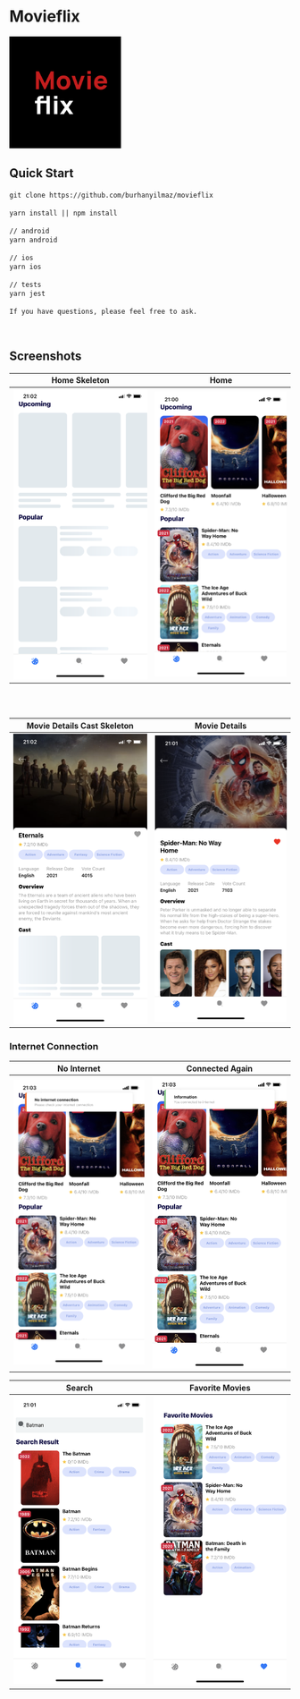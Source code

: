 # Movieflix

<img src="readmeImages/movieflix.png" alt="drawing" width="200"/>

## Quick Start
```
git clone https://github.com/burhanyilmaz/movieflix

yarn install || npm install

// android
yarn android

// ios
yarn ios

// tests
yarn jest

If you have questions, please feel free to ask.
```
<br/>

## Screenshots

Home Skeleton          | Home 
:-------------------------:|:-------------------------:
<img src="readmeImages/ss/home-skeleton.png" alt="drawing" width="300"/>  |  <img src="readmeImages/ss/home.png" alt="drawing" width="300"/>

<br/>
<br/>

Movie Details Cast Skeleton          | Movie Details
:-------------------------:|:-------------------------:
<img src="readmeImages/ss/cast-skeleton.png" alt="drawing" width="300"/> |<img src="readmeImages/ss/movie-details.png" alt="drawing" width="300"/>


### Internet Connection
No Internet           | Connected Again
:-------------------------:|:-------------------------:
<img src="readmeImages/ss/no-internet.png" alt="drawing" width="300"/> | <img src="readmeImages/ss/connected-internet.png" alt="drawing" width="300"/>

Search          | Favorite Movies
:-------------------------:|:-------------------------:
<img src="readmeImages/ss/search.png" alt="drawing" width="300"/> | <img src="readmeImages/ss/favorite-movies.png" alt="drawing" width="300"/> 
